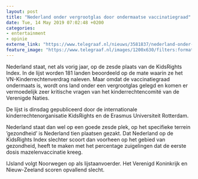 ```yaml
---
layout: post
title: "Nederland onder vergrootglas door ondermaatse vaccinatiegraad"
date: Tue, 14 May 2019 07:02:48 +0200
categories: 
- entertainment 
- opinie 
externe_link: "https://www.telegraaf.nl/nieuws/3581837/nederland-onder-vergrootglas-door-ondermaatse-vaccinatiegraad"
feature_image: "https://www.telegraaf.nl/images/1200x630/filters:format(jpeg):quality(80)/cdn-kiosk-api.telegraaf.nl/af96a918-7605-11e9-88d9-0218eaf05005.jpg"
---
```


<p class="intro">Nederland staat, net als vorig jaar, op de zesde plaats van de KidsRights Index. In de lijst worden 181 landen beoordeeld op de mate waarin ze het VN-Kinderrechtenverdrag naleven. Maar omdat de vaccinatiegraad ondermaats is, wordt ons land onder een vergrootglas gelegd en komen er vermoedelijk zeer kritische vragen van het kinderrechtencomité van de Verenigde Naties.</p> <p>De lijst is dinsdag gepubliceerd door de internationale kinderrechtenorganisatie KidsRights en de Erasmus Universiteit Rotterdam.</p><p>Nederland staat dan wel op een goede zesde plek, op het specifieke terrein ’gezondheid’ is Nederland tien plaatsen gezakt. Dat Nederland op de KidsRights Index slechter scoort dan voorheen op het gebied van gezondheid, heeft te maken met het percentage zuigelingen dat de eerste dosis mazelenvaccinatie kreeg.</p><p>IJsland volgt Noorwegen op als lijstaanvoerder. Het Verenigd Koninkrijk en Nieuw-Zeeland scoren opvallend slecht.</p>
